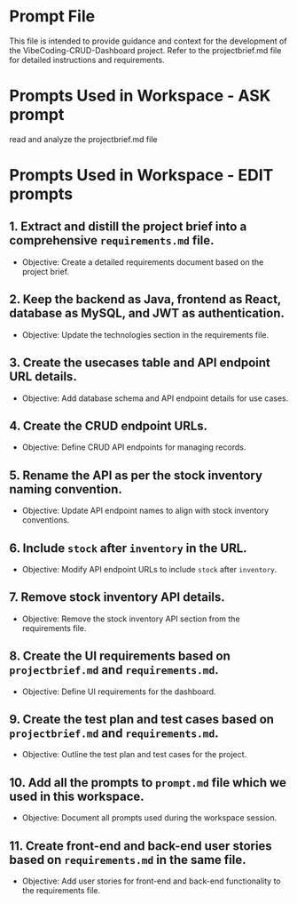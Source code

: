 # Prompt File

This file is intended to provide guidance and context for the development of the VibeCoding-CRUD-Dashboard project. Refer to the projectbrief.md file for detailed instructions and requirements.

# Prompts Used in Workspace - ASK prompt
read and analyze the projectbrief.md file

# Prompts Used in Workspace - EDIT prompts

## 1. Extract and distill the project brief into a comprehensive `requirements.md` file.
- Objective: Create a detailed requirements document based on the project brief.

## 2. Keep the backend as Java, frontend as React, database as MySQL, and JWT as authentication.
- Objective: Update the technologies section in the requirements file.

## 3. Create the usecases table and API endpoint URL details.
- Objective: Add database schema and API endpoint details for use cases.

## 4. Create the CRUD endpoint URLs.
- Objective: Define CRUD API endpoints for managing records.

## 5. Rename the API as per the stock inventory naming convention.
- Objective: Update API endpoint names to align with stock inventory conventions.

## 6. Include `stock` after `inventory` in the URL.
- Objective: Modify API endpoint URLs to include `stock` after `inventory`.

## 7. Remove stock inventory API details.
- Objective: Remove the stock inventory API section from the requirements file.

## 8. Create the UI requirements based on `projectbrief.md` and `requirements.md`.
- Objective: Define UI requirements for the dashboard.

## 9. Create the test plan and test cases based on `projectbrief.md` and `requirements.md`.
- Objective: Outline the test plan and test cases for the project.

## 10. Add all the prompts to `prompt.md` file which we used in this workspace.
- Objective: Document all prompts used during the workspace session.

## 11. Create front-end and back-end user stories based on `requirements.md` in the same file.
- Objective: Add user stories for front-end and back-end functionality to the requirements file.

